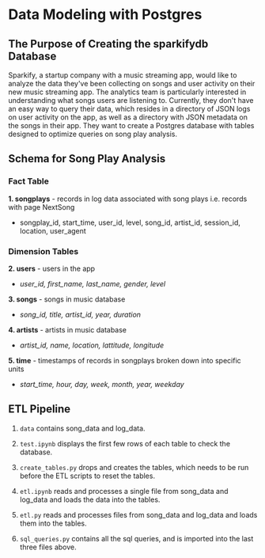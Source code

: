 # Data Modeling with Postgres

## The Purpose of Creating the sparkifydb Database

Sparkify, a startup company with a music streaming app, would like to analyze the data they've been collecting on songs and user activity on their new music streaming app. The analytics team is particularly interested in understanding what songs users are listening to. Currently, they don't have an easy way to query their data, which resides in a directory of JSON logs on user activity on the app, as well as a directory with JSON metadata on the songs in their app. They want to create a Postgres database with tables designed to optimize queries on song play analysis.

## Schema for Song Play Analysis

### **Fact Table**
**1. songplays** - records in log data associated with song plays i.e. records with page NextSong
 - songplay_id, start_time, user_id, level, song_id, artist_id, session_id, location, user_agent

### **Dimension Tables**
**2. users** - users in the app
 - *user_id, first_name, last_name, gender, level*

**3. songs** - songs in music database
 - *song_id, title, artist_id, year, duration*

**4. artists** - artists in music database
 - *artist_id, name, location, lattitude, longitude*

**5. time** - timestamps of records in songplays broken down into specific units
 - *start_time, hour, day, week, month, year, weekday*

## ETL Pipeline

1. `data` contains song_data and log_data.

2. `test.ipynb` displays the first few rows of each table to check the database.

3. `create_tables.py` drops and creates the tables, which needs to be run before the ETL scripts to reset the tables.

4. `etl.ipynb` reads and processes a single file from song_data and log_data and loads the data into the tables.

5. `etl.py` reads and processes files from song_data and log_data and loads them into the tables.

6. `sql_queries.py` contains all the sql queries, and is imported into the last three files above.

